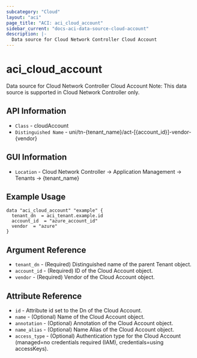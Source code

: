 ```yaml
---
subcategory: "Cloud"
layout: "aci"
page_title: "ACI: aci_cloud_account"
sidebar_current: "docs-aci-data-source-cloud-account"
description: |-
  Data source for Cloud Network Controller Cloud Account
---
```


# aci_cloud_account #

Data source for Cloud Network Controller Cloud Account
Note: This data source is supported in Cloud Network Controller only.

## API Information ##

* `Class` - cloudAccount
* `Distinguished Name` - uni/tn-{tenant_name}/act-[{account_id}]-vendor-{vendor}

## GUI Information ##

* `Location` - Cloud Network Controller -> Application Management -> Tenants -> {tenant_name}



## Example Usage ##

```hcl
data "aci_cloud_account" "example" {
  tenant_dn  = aci_tenant.example.id
  account_id  = "azure_account_id"
  vendor  = "azure"
}
```

## Argument Reference ##

* `tenant_dn` - (Required) Distinguished name of the parent Tenant object.
* `account_id` - (Required) ID of the Cloud Account object.
* `vendor` - (Required) Vendor of the Cloud Account object.

## Attribute Reference ##
* `id` - Attribute id set to the Dn of the Cloud Account.
* `name` - (Optional) Name of the Cloud Account object.
* `annotation` - (Optional) Annotation of the Cloud Account object.
* `name_alias` - (Optional) Name Alias of the Cloud Account object.
* `access_type` - (Optional) Authentication type for the Cloud Account (managed=no credentials required (IAM), credentials=using accessKeys).
